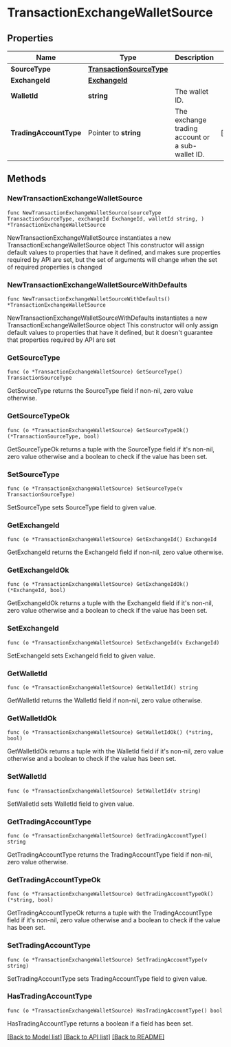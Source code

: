 # TransactionExchangeWalletSource

## Properties

Name | Type | Description | Notes
------------ | ------------- | ------------- | -------------
**SourceType** | [**TransactionSourceType**](TransactionSourceType.md) |  | 
**ExchangeId** | [**ExchangeId**](ExchangeId.md) |  | 
**WalletId** | **string** | The wallet ID. | 
**TradingAccountType** | Pointer to **string** | The exchange trading account or a sub-wallet ID. | [optional] 

## Methods

### NewTransactionExchangeWalletSource

`func NewTransactionExchangeWalletSource(sourceType TransactionSourceType, exchangeId ExchangeId, walletId string, ) *TransactionExchangeWalletSource`

NewTransactionExchangeWalletSource instantiates a new TransactionExchangeWalletSource object
This constructor will assign default values to properties that have it defined,
and makes sure properties required by API are set, but the set of arguments
will change when the set of required properties is changed

### NewTransactionExchangeWalletSourceWithDefaults

`func NewTransactionExchangeWalletSourceWithDefaults() *TransactionExchangeWalletSource`

NewTransactionExchangeWalletSourceWithDefaults instantiates a new TransactionExchangeWalletSource object
This constructor will only assign default values to properties that have it defined,
but it doesn't guarantee that properties required by API are set

### GetSourceType

`func (o *TransactionExchangeWalletSource) GetSourceType() TransactionSourceType`

GetSourceType returns the SourceType field if non-nil, zero value otherwise.

### GetSourceTypeOk

`func (o *TransactionExchangeWalletSource) GetSourceTypeOk() (*TransactionSourceType, bool)`

GetSourceTypeOk returns a tuple with the SourceType field if it's non-nil, zero value otherwise
and a boolean to check if the value has been set.

### SetSourceType

`func (o *TransactionExchangeWalletSource) SetSourceType(v TransactionSourceType)`

SetSourceType sets SourceType field to given value.


### GetExchangeId

`func (o *TransactionExchangeWalletSource) GetExchangeId() ExchangeId`

GetExchangeId returns the ExchangeId field if non-nil, zero value otherwise.

### GetExchangeIdOk

`func (o *TransactionExchangeWalletSource) GetExchangeIdOk() (*ExchangeId, bool)`

GetExchangeIdOk returns a tuple with the ExchangeId field if it's non-nil, zero value otherwise
and a boolean to check if the value has been set.

### SetExchangeId

`func (o *TransactionExchangeWalletSource) SetExchangeId(v ExchangeId)`

SetExchangeId sets ExchangeId field to given value.


### GetWalletId

`func (o *TransactionExchangeWalletSource) GetWalletId() string`

GetWalletId returns the WalletId field if non-nil, zero value otherwise.

### GetWalletIdOk

`func (o *TransactionExchangeWalletSource) GetWalletIdOk() (*string, bool)`

GetWalletIdOk returns a tuple with the WalletId field if it's non-nil, zero value otherwise
and a boolean to check if the value has been set.

### SetWalletId

`func (o *TransactionExchangeWalletSource) SetWalletId(v string)`

SetWalletId sets WalletId field to given value.


### GetTradingAccountType

`func (o *TransactionExchangeWalletSource) GetTradingAccountType() string`

GetTradingAccountType returns the TradingAccountType field if non-nil, zero value otherwise.

### GetTradingAccountTypeOk

`func (o *TransactionExchangeWalletSource) GetTradingAccountTypeOk() (*string, bool)`

GetTradingAccountTypeOk returns a tuple with the TradingAccountType field if it's non-nil, zero value otherwise
and a boolean to check if the value has been set.

### SetTradingAccountType

`func (o *TransactionExchangeWalletSource) SetTradingAccountType(v string)`

SetTradingAccountType sets TradingAccountType field to given value.

### HasTradingAccountType

`func (o *TransactionExchangeWalletSource) HasTradingAccountType() bool`

HasTradingAccountType returns a boolean if a field has been set.


[[Back to Model list]](../README.md#documentation-for-models) [[Back to API list]](../README.md#documentation-for-api-endpoints) [[Back to README]](../README.md)


